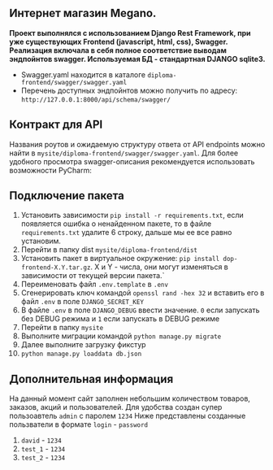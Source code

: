 ## Интернет магазин Megano.

<b>Проект выполнялся  с использованием Django Rest Framework, при 
уже существующих Frontend (javascript, html, css), Swagger.
Реализация включала в себя полное соответствие выводам эндпойнтов swagger.
Используемая БД - стандартная DJANGO sqlite3.</b>
* Swagger.yaml находится в каталоге `diploma-frontend/swagger/swagger.yaml`
* Перечень доступных эндпойнтов можно получить по адресу: `http://127.0.0.1:8000/api/schema/swagger/`

## Контракт для API
Названия роутов и ожидаемую структуру ответа от API endpoints можно найти в `mysite/diploma-frontend/swagger/swagger.yaml`. 
Для более удобного просмотра swagger-описания рекомендуется использовать возможности PyCharm:

## Подключение пакета
1. Установить зависимости `pip install -r requirements.txt`, если появляется ошибка о ненайденном пакете, то в файле `requirements.txt` удалите 6 строку, дальше мы ее все равно установим.
2. Перейти в папку dist `mysite/diploma-frontend/dist`
3. Установить пакет в виртуальное окружение: `pip install dop-frontend-X.Y.tar.gz`. X и Y - числа, они могут изменяться в зависимости от текущей версии пакета.`
4. Переименовать файл `.env.template` в `.env`
5. Сгенерировать ключ командой `openssl rand -hex 32` и вставить его в файл `.env` в поле `DJANGO_SECRET_KEY`
6. В файле `.env` в поле `DJANGO_DEBUG` ввести значение. `0` если запускать без DEBUG режима и `1` если запускать в DEBUG режиме
7. Перейти в папку `mysite`
8. Выполните миграции командой `python manage.py migrate`
9. Далее выполните загрузку фикстур
10. `python manage.py loaddata db.json`

## Дополнительная информация

На данный момент сайт заполнен небольшим количеством товаров, заказов, акций и пользователей.
Для удобства создан супер пользоавтель `admin` с паролем `1234`
Ниже представлены созданные пользватели в формате `login` - `password`
1. `david` - `1234`
2. `test_1` - `1234`
2. `test_2` - `1234`